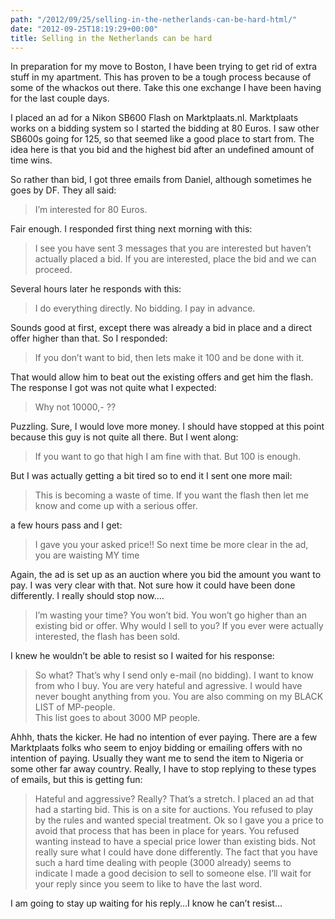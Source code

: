 ```yaml
---
path: "/2012/09/25/selling-in-the-netherlands-can-be-hard-html/" 
date: "2012-09-25T18:19:29+00:00" 
title: Selling in the Netherlands can be hard
---
```


  <p>
    In preparation for my move to Boston, I have been trying to get rid of extra stuff in my apartment. This has proven to be a tough process because of some of the whackos out there. Take this one exchange I have been having for the last couple days.
  </p>
  
  <p>
    I placed an ad for a Nikon SB600 Flash on Marktplaats.nl. Marktplaats works on a bidding system so I started the bidding at 80 Euros. I saw other SB600s going for 125, so that seemed like a good place to start from. The idea here is that you bid and the highest bid after an undefined amount of time wins.
  </p>
  
  <p>
    So rather than bid, I got three emails from Daniel, although sometimes he goes by DF. They all said:
  </p>
  
  <blockquote>
    <p>
      I&#8217;m interested for 80 Euros.
    </p>
  </blockquote>
  
  <p>
    Fair enough. I responded first thing next morning with this:
  </p>
  
  <blockquote>
    <p>
      I see you have sent 3 messages that you are interested but haven&#8217;t actually placed a bid. If you are interested, place the bid and we can proceed.
    </p>
  </blockquote>
  
  <p>
    Several hours later he responds with this:
  </p>
  
  <blockquote>
    <p>
      I do everything directly. No bidding. I pay in advance.
    </p>
  </blockquote>
  
  <p>
    Sounds good at first, except there was already a bid in place and a direct offer higher than that. So I responded:
  </p>
  
  <blockquote>
    <p>
      If you don&#8217;t want to bid, then lets make it 100 and be done with it.
    </p>
  </blockquote>
  
  <p>
    That would allow him to beat out the existing offers and get him the flash. The response I got was not quite what I expected:
  </p>
  
  <blockquote>
    <p>
      Why not 10000,- ??
    </p>
  </blockquote>
  
  <p>
    Puzzling. Sure, I would love more money. I should have stopped at this point because this guy is not quite all there. But I went along:
  </p>
  
  <blockquote>
    <p>
      If you want to go that high I am fine with that. But 100 is enough.&nbsp;
    </p>
  </blockquote>
  
  <p>
    But I was actually getting a bit tired so to end it I sent one more mail:
  </p>
  
  <blockquote>
    <p>
      This is becoming a waste of time. If you want the flash then let me know and come up with a serious offer.
    </p>
  </blockquote>
  
  <p>
    a few hours pass and I get:
  </p>
  
  <blockquote>
    <p>
      I gave you your asked price!! So next time be more clear in the ad, you are waisting MY time
    </p>
  </blockquote>
  
  <p>
    Again, the ad is set up as an auction where you bid the amount you want to pay. I was very clear with that. Not sure how it could have been done differently. I really should stop now….
  </p>
  
  <blockquote>
    <p>
      I&#8217;m wasting your time? You won&#8217;t bid. You won&#8217;t go higher than an existing bid or offer. Why would I sell to you? If you ever were actually interested, the flash has been sold.&nbsp;
    </p>
  </blockquote>
  
  <p>
    I knew he wouldn&#8217;t be able to resist so I waited for his response:
  </p>
  
  <blockquote>
    <p>
      So what? That&#8217;s why I send only e-mail (no bidding). I want to know from who I buy. You are very hateful and agressive. I would have never bought anything from you. You are also comming on my BLACK LIST of MP-people.<br />This list goes to about 3000 MP people.
    </p>
  </blockquote>
  
  <p>
    Ahhh, thats the kicker. He had no intention of ever paying. There are a few Marktplaats folks who seem to enjoy bidding or emailing offers with no intention of paying. Usually they want me to send the item to Nigeria or some other far away country. Really, I have to stop replying to these types of emails, but this is getting fun:
  </p>
  
  <blockquote>
    <p>
      Hateful and aggressive? Really? That&#8217;s a stretch. I placed an ad that had a starting bid. This is on a site for auctions. You refused to play by the rules and wanted special treatment. Ok so I gave you a price to avoid that process that has been in place for years. You refused wanting instead to have a special price lower than existing bids. Not really sure what I could have done differently. The fact that you have such a hard time dealing with people (3000 already) seems to indicate I made a good decision to sell to someone else. I&#8217;ll wait for your reply since you seem to like to have the last word.&nbsp;
    </p>
  </blockquote>
  
  <p>
    I am going to stay up waiting for his reply…I know he can&#8217;t resist…
  </p>
</div>
